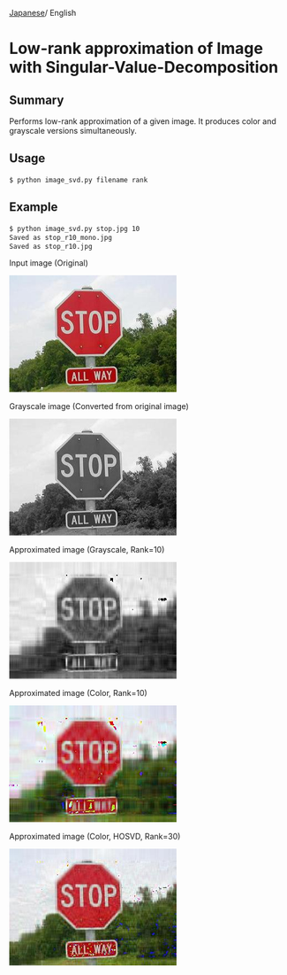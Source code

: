 [Japanese](README_ja.md)/ English

# Low-rank approximation of Image with Singular-Value-Decomposition

## Summary

Performs low-rank approximation of a given image. It produces color and grayscale versions simultaneously.

## Usage

```
$ python image_svd.py filename rank
```

## Example

```
$ python image_svd.py stop.jpg 10
Saved as stop_r10_mono.jpg
Saved as stop_r10.jpg
```

Input image (Original)

![stop.jpg](stop.jpg)

Grayscale image (Converted from original image)

![stop.jpg](stop_mono.jpg)


Approximated image (Grayscale, Rank=10)

![stop_r10_mono.jpg](stop_r10_mono.jpg)

Approximated image (Color, Rank=10)

![stop_r10.jpg](stop_r10.jpg)

Approximated image (Color, HOSVD, Rank=30)

![stop_r10.jpg](stop_t10.jpg)
